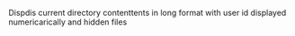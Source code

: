 Dispdis current directory contenttents in long format with user id displayed numericarically and hidden files
